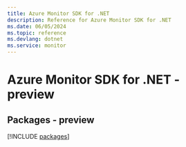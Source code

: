 ```yaml
---
title: Azure Monitor SDK for .NET
description: Reference for Azure Monitor SDK for .NET
ms.date: 06/05/2024
ms.topic: reference
ms.devlang: dotnet
ms.service: monitor
---
```

# Azure Monitor SDK for .NET - preview
## Packages - preview
[!INCLUDE [packages](monitor-index.md)]